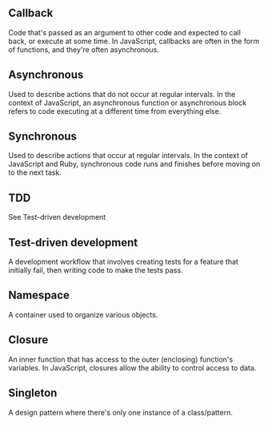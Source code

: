 ## Callback
Code that's passed as an argument to other code and expected to call back, or execute at some time. In JavaScript, callbacks are often in the form of functions, and they're often asynchronous.

## Asynchronous
Used to describe actions that do not occur at  regular intervals. In the context of JavaScript, an asynchronous function or asynchronous block refers to code executing at a different time from everything else.

## Synchronous
Used to describe actions that occur at regular intervals. In the context of JavaScript and Ruby, synchronous code runs and finishes before moving on to the next task.

## TDD
See Test-driven development

## Test-driven development
A development workflow that involves creating tests for a feature that initially fail, then writing code to make the tests pass.

## Namespace
A container used to organize various objects.

## Closure
An inner function that has access to the outer (enclosing) function's variables. In JavaScript, closures allow the ability to control access to data.

## Singleton
A design pattern where there's only one instance of a class/pattern.
